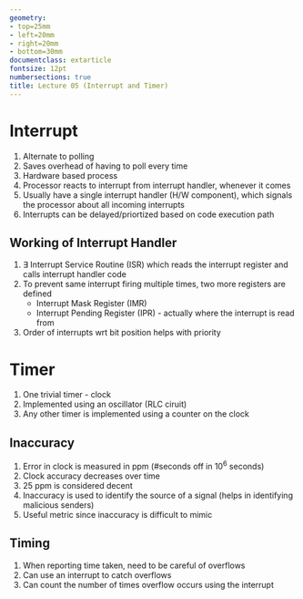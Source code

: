 ```yaml
---
geometry:
- top=25mm
- left=20mm
- right=20mm
- bottom=30mm
documentclass: extarticle
fontsize: 12pt
numbersections: true
title: Lecture 05 (Interrupt and Timer)
--- 
```


# Interrupt
1. Alternate to polling
1. Saves overhead of having to poll every time
1. Hardware based process
1. Processor reacts to interrupt from interrupt handler, whenever it comes
1. Usually have a single interrupt handler (H/W component), which signals the processor about all incoming interrupts
1. Interrupts can be delayed/priortized based on code execution path

## Working of Interrupt Handler
1. $\exists$ Interrupt Service Routine (ISR) which reads the interrupt register and calls interrupt handler code
1. To prevent same interrupt firing multiple times, two more registers are defined
    - Interrupt Mask Register (IMR)
    - Interrupt Pending Register (IPR) - actually where the interrupt is read from
1. Order of interrupts wrt bit position helps with priority

# Timer
1. One trivial timer - clock
1. Implemented using an oscillator (RLC ciruit)
1. Any other timer is implemented using a counter on the clock

## Inaccuracy
1. Error in clock is measured in ppm (#seconds off in $10^6$ seconds)
1. Clock accuracy decreases over time
1. $25$ ppm is considered decent
1. Inaccuracy is used to identify the source of a signal (helps in identifying malicious senders)
1. Useful metric since inaccuracy is difficult to mimic

## Timing
1. When reporting time taken, need to be careful of overflows
1. Can use an interrupt to catch overflows
1. Can count the number of times overflow occurs using the interrupt
